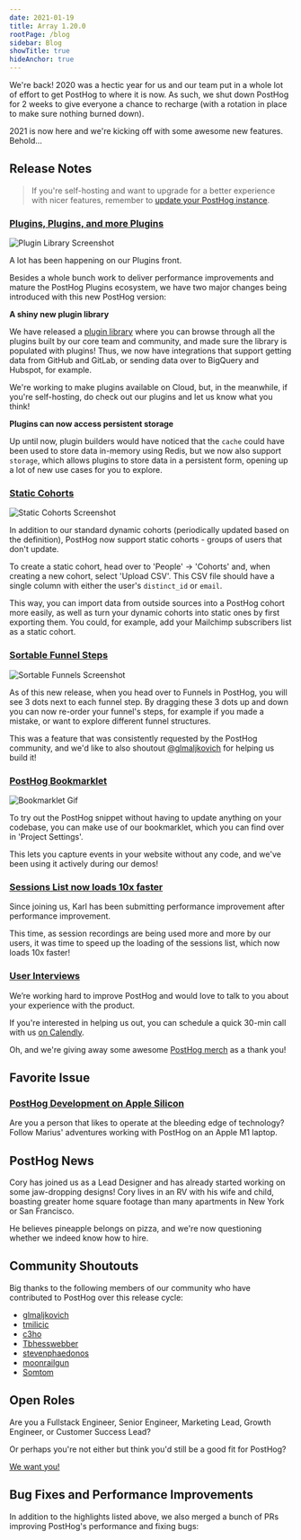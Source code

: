 ```yaml
---
date: 2021-01-19
title: Array 1.20.0
rootPage: /blog
sidebar: Blog
showTitle: true
hideAnchor: true
---
```


We're back! 2020 was a hectic year for us and our team put in a whole lot of effort to get PostHog to where it is now. As such, we shut down PostHog for 2 weeks to give everyone a chance to recharge (with a rotation in place to make sure nothing burned down). 

2021 is now here and we're kicking off with some awesome new features. Behold...

## Release Notes

> If you're self-hosting and want to upgrade for a better experience with nicer features, remember to [update your PostHog instance](/docs/configuring-posthog/upgrading-posthog).

### [Plugins, Plugins, and more Plugins](/plugins)

![Plugin Library Screenshot](https://posthog-static-files.s3.us-east-2.amazonaws.com/Website-Assets/Array/plugin-library.png)

A lot has been happening on our Plugins front. 

Besides a whole bunch work to deliver performance improvements and mature the PostHog Plugins ecosystem, we have two major changes being introduced with this new PostHog version:

**A shiny new plugin library**

We have released a [plugin library](/plugins) where you can browse through all the plugins built by our core team and community, and made sure the library is populated with plugins! Thus, we now have integrations that support getting data from GitHub and GitLab, or sending data over to BigQuery and Hubspot, for example. 

We're working to make plugins available on Cloud, but, in the meanwhile, if you're self-hosting, do check out our plugins and let us know what you think!

**Plugins can now access persistent storage**

Up until now, plugin builders would have noticed that the `cache` could have been used to store data in-memory using Redis, but we now also support `storage`, which allows plugins to store data in a persistent form, opening up a lot of new use cases for you to explore.

### [Static Cohorts](https://github.com/PostHog/posthog/pull/2932)

![Static Cohorts Screenshot](https://posthog-static-files.s3.us-east-2.amazonaws.com/Website-Assets/Array/static-cohorts.png)

In addition to our standard dynamic cohorts (periodically updated based on the definition), PostHog now support static cohorts - groups of users that don't update. 

To create a static cohort, head over to 'People' -> 'Cohorts' and, when creating a new cohort, select 'Upload CSV'. This CSV file should have a single column with either the user's `distinct_id` or `email`. 

This way, you can import data from outside sources into a PostHog cohort more easily, as well as turn your dynamic cohorts into static ones by first exporting them. You could, for example, add your Mailchimp subscribers list as a static cohort.

### [Sortable Funnel Steps](https://github.com/PostHog/posthog/pull/2862)

![Sortable Funnels Screenshot](https://posthog-static-files.s3.us-east-2.amazonaws.com/Website-Assets/Array/funnel-step-reordering.png)

As of this new release, when you head over to Funnels in PostHog, you will see 3 dots next to each funnel step. By dragging these 3 dots up and down you can now re-order your funnel's steps, for example if you made a mistake, or want to explore different funnel structures. 

This was a feature that was consistently requested by the PostHog community, and we'd like to also shoutout [@glmaljkovich](https://github.com/glmaljkovich) for helping us build it!

### [PostHog Bookmarklet](https://github.com/PostHog/posthog/pull/2774)

![Bookmarklet Gif](https://posthog-static-files.s3.us-east-2.amazonaws.com/Website-Assets/Array/bookmarklet.gif)

To try out the PostHog snippet without having to update anything on your codebase, you can make use of our bookmarklet, which you can find over in 'Project Settings'.

This lets you capture events in your website without any code, and we've been using it actively during our demos!

### [Sessions List now loads 10x faster](https://github.com/PostHog/posthog/pull/2934)

Since joining us, Karl has been submitting performance improvement after performance improvement.

This time, as session recordings are being used more and more by our users, it was time to speed up the loading of the sessions list, which now loads 10x faster!

### [User Interviews](calendly.com/posthog-feedback)

We’re working hard to improve PostHog and would love to talk to you about your experience with the product. 

If you're interested in helping us out, you can schedule a quick 30-min call with us [on Calendly](https://calendly.com/posthog-feedback). 

Oh, and we're giving away some awesome [PostHog merch](https://merch.posthog.com) as a thank you!

## Favorite Issue

### [PostHog Development on Apple Silicon](https://github.com/PostHog/posthog/issues/2916)

Are you a person that likes to operate at the bleeding edge of technology? Follow Marius' adventures working with PostHog on an Apple M1 laptop.

## PostHog News

Cory has joined us as a Lead Designer and has already started working on some jaw-dropping designs! Cory lives in an RV with his wife and child, boasting greater home square footage than many apartments in New York or San Francisco. 

He believes pineapple belongs on pizza, and we're now questioning whether we indeed know how to hire.

## Community Shoutouts

Big thanks to the following members of our community who have contributed to PostHog over this release cycle:

- [glmaljkovich](https://github.com/glmaljkovich)
- [tmilicic](https://github.com/tmilicic)
- [c3ho](https://github.com/c3ho)
- [Tbhesswebber](https://github.com/Tbhesswebber)
- [stevenphaedonos](https://github.com/stevenphaedonos)
- [moonrailgun](https://github.com/moonrailgun)
- [Somtom](https://github.com/Somtom)

## Open Roles

Are you a Fullstack Engineer, Senior Engineer, Marketing Lead, Growth Engineer, or Customer Success Lead? 

Or perhaps you're not either but think you'd still be a good fit for PostHog? 

[We want you!](https://posthog.com/careers) 

## Bug Fixes and Performance Improvements

In addition to the highlights listed above, we also merged a bunch of PRs improving PostHog's performance and fixing bugs:

